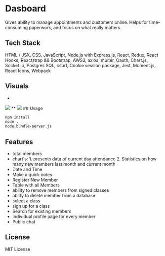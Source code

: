 # Dasboard
Gives ability to manage appointments and customers online. Helps for time-consuming paperwork, and focus on what really matters.
## Tech Stack
HTML / JSX, CSS, JavaScript, Node.js with Express.js, React, Redux, React Hooks, Reactstrap && Bootstrap, AWS3, axios, multer, Oauth, Chart.js, Socket.io, Postgres SQL, csurf, Cookie session package, Jest, Moment.js, React Icons, Webpack
## Visuals
*
<img src="https://j.gifs.com/p8VN96.gif" />
**
<img src="https://j.gifs.com/MwBR73.gif" />
## Usage

```bash
npm install
node .
node bundle-server.js
```
## Features 
* total members
* chart's: 1. presents data of current day attendance
           2. Statistics on how many new members last month and current month
* Date and Time
* Make a quick notes
* Register New Member
* Table with all Members
* ability to remove members from signed classes
* abilty to delete member from a database
* select a class
* sign up for a class
* Search for existing members 
* Individual profile page for every member
* Public chat

## License
MIT License
